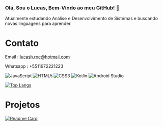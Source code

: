 ### Olá, Sou o Lucas, Bem-Vindo ao meu GitHub! 👋

Atualmente estudando Análise e Desenvolvimento de Sistemas e buscando novas linguagens para aprender.

# Contato

Email : lucash.roc@hotmail.com

Whatsapp : +5511972221223

![JavaScript](https://img.shields.io/badge/javascript-%23323330.svg?style=for-the-badge&logo=javascript&logoColor=%23F7DF1E)
![HTML5](https://img.shields.io/badge/html5-%23E34F26.svg?style=for-the-badge&logo=html5&logoColor=white)
![CSS3](https://img.shields.io/badge/css3-%231572B6.svg?style=for-the-badge&logo=css3&logoColor=white)
![Kotlin](https://img.shields.io/badge/kotlin-%230095D5.svg?style=for-the-badge&logo=kotlin&logoColor=white)
![Android Studio](https://img.shields.io/badge/Android%20Studio-3DDC84.svg?style=for-the-badge&logo=android-studio&logoColor=white)

[![Top Langs](https://github-readme-stats.vercel.app/api/top-langs/?username=LucasHRocha&layout=compact&theme=dark)](https://github.com/anuraghazra/github-readme-stats)

# Projetos

[![Readme Card](https://github-readme-stats.vercel.app/api/pin/?username=LucasHRocha&repo=calculadora_kotlin)](https://github.com/anuraghazra/github-readme-stats)
